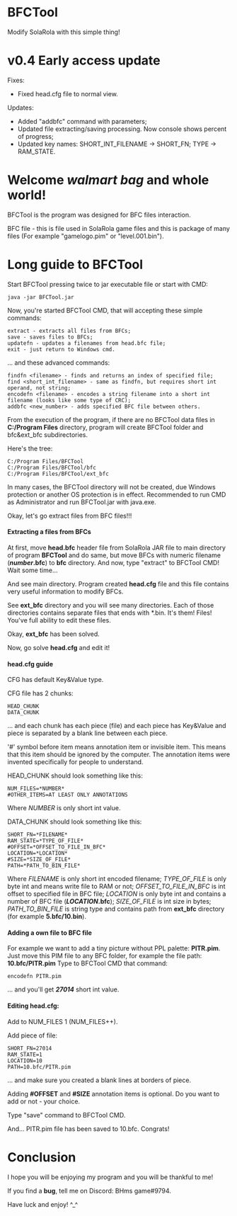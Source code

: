# BFCTool
Modify SolaRola with this simple thing!

# v0.4 Early access update
Fixes:
* Fixed head.cfg file to normal view.

Updates:
* Added "addbfc" command with parameters;
* Updated file extracting/saving processing. Now console shows percent of progress;
* Updated key names:
  SHORT_INT_FILENAME -> SHORT_FN;
  TYPE -> RAM_STATE.

# Welcome *walmart bag* and whole world!

BFCTool is the program was designed for BFC files interaction.

BFC file - this is file used in SolaRola game files and this is package of many files (For example "gamelogo.pim" or "level.001.bin").

# Long guide to BFCTool
Start BFCTool pressing twice to jar executable file or start with CMD:
```
java -jar BFCTool.jar
```

Now, you're started BFCTool CMD, that will accepting these simple commands:
```
extract - extracts all files from BFCs;
save - saves files to BFCs;
updatefn - updates a filenames from head.bfc file;
exit - just return to Windows cmd.
```
... and these advanced commands:
```
findfn <filename> - finds and returns an index of specified file;
find <short_int_filename> - same as findfn, but requires short int operand, not string;
encodefn <filename> - encodes a string filename into a short int filename (looks like some type of CRC);
addbfc <new_number> - adds specified BFC file between others.
```

From the execution of the program, if there are no BFCTool data files in **C:/Program Files** directory, program will create BFCTool folder and bfc&ext_bfc subdirectories.

Here's the tree:
```
C:/Program Files/BFCTool
C:/Program Files/BFCTool/bfc
C:/Program Files/BFCTool/ext_bfc
```
In many cases, the BFCTool directory will not be created, due Windows protection or another OS protection is in effect.
Recommended to run CMD as Administrator and run BFCTool.jar with java.exe.

Okay, let's go extract files from BFC files!!!

#### Extracting a files from BFCs
At first, move **head.bfc** header file from SolaRola JAR file to main directory of program **BFCTool** and do same, but move BFCs with numeric filename (*****number***.bfc**) to **bfc** directory. And now, type "extract" to BFCTool CMD! Wait some time...

And see main directory.
Program created **head.cfg** file and this file contains very useful information to modify BFCs.

See **ext_bfc** directory and you will see many directories. Each of those directories contains separate files that ends with *.bin. It's them! Files! You've full ability to edit these files.

Okay, **ext_bfc** has been solved.

Now, go solve **head.cfg** and edit it!

#### head.cfg guide
CFG has default Key&Value type.

CFG file has 2 chunks:
```
HEAD_CHUNK
DATA_CHUNK
```
... and each chunk has each piece (file) and each piece has Key&Value and piece is separated by a blank line between each piece.

'#' symbol before item means annotation item or invisible item.
This means that this item should be ignored by the computer.
The annotation items were invented specifically for people to understand.

HEAD_CHUNK should look something like this:
```
NUM_FILES=*NUMBER*
#OTHER_ITEMS=AT LEAST ONLY ANNOTATIONS
```
Where *NUMBER* is only short int value.

DATA_CHUNK should look something like this:
```
SHORT_FN=*FILENAME*
RAM_STATE=*TYPE_OF_FILE*
#OFFSET=*OFFSET_TO_FILE_IN_BFC*
LOCATION=*LOCATION*
#SIZE=*SIZE_OF_FILE*
PATH=*PATH_TO_BIN_FILE*
```
Where *FILENAME* is only short int encoded filename;
*TYPE_OF_FILE* is only byte int and means write file to RAM or not;
*OFFSET_TO_FILE_IN_BFC* is int offset to specified file in BFC file;
*LOCATION* is only byte int and contains a number of BFC file (***LOCATION*.bfc**);
*SIZE_OF_FILE* is int size in bytes;
*PATH_TO_BIN_FILE* is string type and contains path from **ext_bfc** directory (for example **5.bfc/10.bin**).

#### Adding a own file to BFC file
For example we want to add a tiny picture without PPL palette: **PITR.pim**.
Just move this PIM file to any BFC folder, for example the file path: **10.bfc/PITR.pim**
Type to BFCTool CMD that command:
```
encodefn PITR.pim
```
... and you'll get ***27014*** short int value.

#### Editing head.cfg:
Add to NUM_FILES 1 (NUM_FILES++).

Add piece of file:
```
SHORT_FN=27014
RAM_STATE=1
LOCATION=10
PATH=10.bfc/PITR.pim
```
... and make sure you created a blank lines at borders of piece.

Adding **#OFFSET** and **#SIZE** annotation items is optional. Do you want to add or not - your choice.

Type "save" command to BFCTool CMD.

And... PITR.pim file has been saved to 10.bfc.
Congrats!

# Conclusion
I hope you will be enjoying my program and you will be thankful to me!

If you find a **bug**, tell me on Discord: BHms game#9794.

Have luck and enjoy! ^⁠_⁠^
